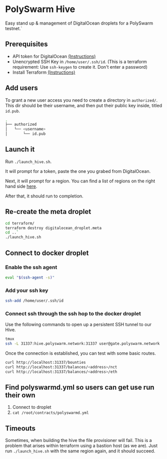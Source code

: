 # PolySwarm Hive

Easy stand up & management of DigitalOcean droplets for a PolySwarm testnet.`

## Prerequisites

* API token for DigitalOcean
  [(Instructions)](https://www.digitalocean.com/community/tutorials/how-to-use-the-digitalocean-api-v2)
* Unencrypted SSH Key in `/home/user/.ssh/id`. (This is a terraform requirement: Use `ssh-keygen` to create it. Don't enter a password)
* Install Terraform [(Instructions)](https://www.terraform.io/intro/getting-started/install.html)

## Add users

To grant a new user access you need to create a directory in `authorized/`. This dir should be their username, and then put their public key inside, titled `id.pub`.

```bash
.
├── authorized
│   └── <username>
│       └── id.pub
```

## Launch it

Run `./launch_hive.sh`.

It will prompt for a token, paste the one you grabed from DigitalOcean.

Next, it will prompt for a region. You can find a list of regions on the right hand side [here](https://status.digitalocean.com/).

After that, it should run to completion.

## Re-create the meta droplet

```bash
cd terraform/
terraform destroy digitalocean_droplet.meta
cd ..`
./launch_hive.sh
```

## Connect to docker droplet

### Enable the ssh agent

```bash
eval "$(ssh-agent -s)"
```

### Add your ssh key

```bash
ssh-add /home/user/.ssh/id
```

### Connect ssh through the ssh hop to the docker droplet

Use the following commands to open up a persistent SSH tunnel to our Hive.

```bash
tmux
ssh -L 31337:hive.polyswarm.network:31337 user@gate.polyswarm.network
```

Once the connection is established, you can test with some basic routes.

```bash
curl http://localhost:31337/bounties
curl http://localhost:31337/balances/<address>/nct
curl http://localhost:31337/balances/<address>/eth
```

## Find polyswarmd.yml so users can get use run their own

1. Connect to droplet
2. `cat /root/contracts/polyswarmd.yml`

## Timeouts

Sometimes, when building the hive the file provisioner will fail. This is a problem that arises within terraform using a bastion host (as we are). Just run `./launch_hive.sh` with the same region again, and it should succeed.
